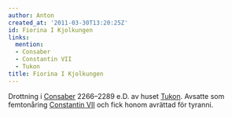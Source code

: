 ```yaml
---
author: Anton
created_at: '2011-03-30T13:20:25Z'
id: Fiorina I Kjolkungen
links:
  mention:
  - Consaber
  - Constantin VII
  - Tukon
title: Fiorina I Kjolkungen
---
```


Drottning i [Consaber] 2266–2289 e.D. av huset [Tukon]. Avsatte som femtonåring [Constantin VII] och
fick honom avrättad för tyranni.

  [Consaber]: Consaber
  [Tukon]: Tukon
  [Constantin VII]: Constantin_VII
